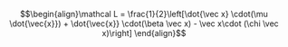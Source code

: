 $$\begin{align}\mathcal L = \frac{1}{2}\left[\dot{\vec x} \cdot(\mu \dot{\vec{x}}) + \dot{\vec{x}} \cdot(\beta \vec x) - \vec x\cdot (\chi \vec x)\right] \end{align}$$